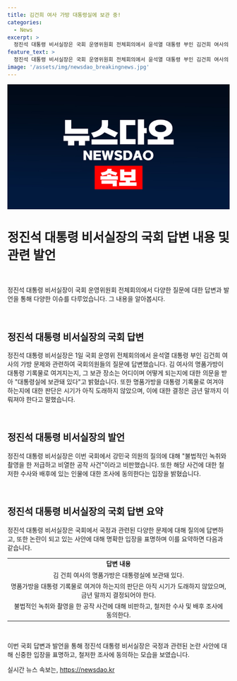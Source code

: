 ```yaml
---
title: 김건희 여사 가방 대통령실에 보관 중!
categories:
  - News
excerpt: >
  정진석 대통령 비서실장은 국회 운영위원회 전체회의에서 윤석열 대통령 부인 김건희 여사의 명품가방 관련 질문에 대통령실에 보관돼 있다고 답했다. 또한, 불법적인 녹취와 촬영을 비판하며 저급하고 비열한 공작 사건이라고 언급했다. 정 실장은 공작 사건에 대한 철저한 수사와 배후 조사에 동의한다고 밝혔다.
feature_text: >
  정진석 대통령 비서실장은 국회 운영위원회 전체회의에서 윤석열 대통령 부인 김건희 여사의 명품가방 관련 질문에 대통령실에 보관돼 있다고 답했다. 또한, 불법적인 녹취와 촬영을 비판하며 저급하고 비열한 공작 사건이라고 언급했다. 정 실장은 공작 사건에 대한 철저한 수사와 배후 조사에 동의한다고 밝혔다.
image: '/assets/img/newsdao_breakingnews.jpg'
---
```


<p><img src="/assets/img/newsdao_breakingnews.jpg" alt="ranknews 속보" /></p>

<h1 data-ke-size="size26">정진석 대통령 비서실장의 국회 답변 내용 및 관련 발언</h1>

<p data-ke-size="size16">&nbsp;</p>

<p>정진석 대통령 비서실장이 국회 운영위원회 전체회의에서 다양한 질문에 대한 답변과 발언을 통해 다양한 이슈를 다루었습니다. 그 내용을 알아봅시다.</p>

<p data-ke-size="size16">&nbsp;</p>

<h2 data-ke-size="size26">정진석 대통령 비서실장의 국회 답변</h2>

<p data-ke-size="size16">정진석 대통령 비서실장은 1일 국회 운영위 전체회의에서 윤석열 대통령 부인 김건희 여사의 가방 문제와 관련하여 국회의원들의 질문에 답변했습니다. 김 여사의 명품가방이 대통령 기록물로 여겨지는지, 그 보관 장소는 어디이며 어떻게 되는지에 대한 의문을 받아 "대통령실에 보관돼 있다"고 밝혔습니다. 또한 명품가방을 대통령 기록물로 여겨야 하는지에 대한 판단은 시기가 아직 도래하지 않았으며, 이에 대한 결정은 금년 말까지 이뤄져야 한다고 말했습니다.</p>

<p data-ke-size="size16">&nbsp;</p>

<h2 data-ke-size="size26">정진석 대통령 비서실장의 발언</h2>

<p data-ke-size="size16">정진석 대통령 비서실장은 이번 국회에서 강민국 의원의 질의에 대해 "불법적인 녹취와 촬영을 한 저급하고 비열한 공작 사건"이라고 비판했습니다. 또한 해당 사건에 대한 철저한 수사와 배후에 있는 인물에 대한 조사에 동의한다는 입장을 밝혔습니다.</p>

<p data-ke-size="size16">&nbsp;</p>

<h2 data-ke-size="size26">정진석 대통령 비서실장의 국회 답변 요약</h2>

<p data-ke-size="size16">정진석 대통령 비서실장은 국회에서 국정과 관련된 다양한 문제에 대해 질의에 답변하고, 또한 논란이 되고 있는 사안에 대해 명확한 입장을 표명하며 이를 요약하면 다음과 같습니다.</p>

<table>
    <tbody>
        <tr>
            <td style="text-align: center; height: 17px;"><b>답변 내용</b></td>
        </tr>
        <tr>
            <td style="text-align: center; height: 17px;">김 건희 여사의 명품가방은 대통령실에 보관돼 있다.</td>
        </tr>
        <tr>
            <td style="text-align: center; height: 17px;">명품가방을 대통령 기록물로 여겨야 하는지의 판단은 아직 시기가 도래하지 않았으며, 금년 말까지 결정되어야 한다.</td>
        </tr>
        <tr>
            <td style="text-align: center; height: 17px;">불법적인 녹취와 촬영을 한 공작 사건에 대해 비판하고, 철저한 수사 및 배후 조사에 동의한다.</td>
        </tr>
    </tbody>
</table>

<p data-ke-size="size16">&nbsp;</p>

<p>이번 국회 답변과 발언을 통해 정진석 대통령 비서실장은 국정과 관련된 논란 사안에 대해 신중한 입장을 표명하고, 철저한 조사에 동의하는 모습을 보였습니다.</p>
실시간 뉴스 속보는, <a href="https://newsdao.kr" rel="dofollow">https://newsdao.kr</a>


